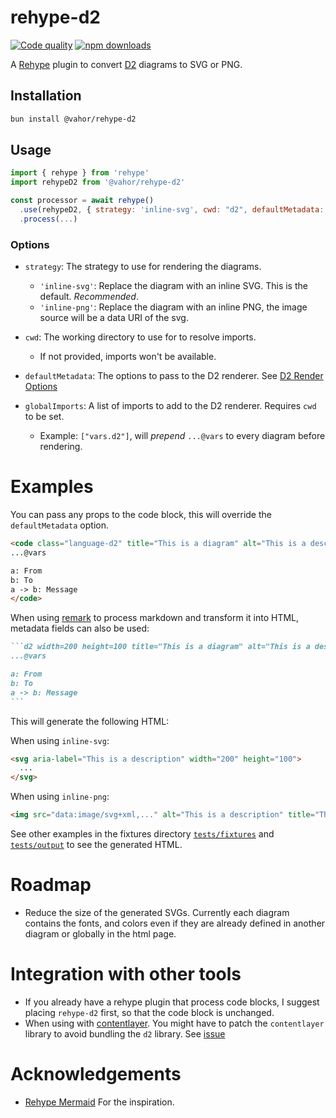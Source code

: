 # rehype-d2

[![Code quality](https://github.com/Vahor/rehype-d2/actions/workflows/quality.yml/badge.svg)](https://github.com/Vahor/rehype-d2/actions/workflows/quality.yml)
[![npm downloads](https://img.shields.io/npm/dm/%40vahor%2Frehype-d2)](https://www.npmjs.com/package/@vahor/rehype-d2)

A [Rehype](https://github.com/rehypejs/rehype) plugin to convert [D2](https://d2lang.com/) diagrams to SVG or PNG.

## Installation

```sh
bun install @vahor/rehype-d2
```

## Usage

```js
import { rehype } from 'rehype'
import rehypeD2 from '@vahor/rehype-d2'

const processor = await rehype()
  .use(rehypeD2, { strategy: 'inline-svg', cwd: "d2", defaultMetadata: { layout: "elk", sketch: true, pad: 0 } })
  .process(...)
```

### Options

- `strategy`: The strategy to use for rendering the diagrams.
  - `'inline-svg'`: Replace the diagram with an inline SVG. This is the default. *Recommended*.
  - `'inline-png'`: Replace the diagram with an inline PNG, the image source will be a data URI of the svg.

- `cwd`: The working directory to use for to resolve imports.
   - If not provided, imports won't be available.

- `defaultMetadata`: The options to pass to the D2 renderer. See [D2 Render Options](https://github.com/terrastruct/d2/blob/0b2203c107df5319380c1d72753ae8c7814324d9/d2js/js/index.d.ts#L8-L44)

- `globalImports`: A list of imports to add to the D2 renderer. Requires `cwd` to be set.
  - Example: `["vars.d2"]`, will _prepend_ `...@vars` to every diagram before rendering.

# Examples

You can pass any props to the code block, this will override the `defaultMetadata` option.

```html
<code class="language-d2" title="This is a diagram" alt="This is a description" width="200" height="100">
...@vars

a: From
b: To
a -> b: Message
</code>
```


When using [remark](https://github.com/remarkjs/remark) to process markdown and transform it into HTML, metadata fields can also be used:

~~~md
```d2 width=200 height=100 title="This is a diagram" alt="This is a description"
...@vars

a: From
b: To
a -> b: Message
```
~~~

This will generate the following HTML:

When using `inline-svg`:
```html
<svg aria-label="This is a description" width="200" height="100">
  ...
</svg>
```

When using `inline-png`:
```html
<img src="data:image/svg+xml,..." alt="This is a description" title="This is a diagram" width="200" height="100">
```

See other examples in the fixtures directory [`tests/fixtures`](https://github.com/Vahor/rehype-d2/tree/main/tests/fixtures) and [`tests/output`](https://github.com/Vahor/rehype-d2/tree/main/tests/output) to see the generated HTML.

# Roadmap

- Reduce the size of the generated SVGs. Currently each diagram contains the fonts, and colors even if they are already defined in another diagram or globally in the html page.

# Integration with other tools

- If you already have a rehype plugin that process code blocks, I suggest placing `rehype-d2` first, so that the code block is unchanged.
- When using with [contentlayer](https://github.com/timlrx/contentlayer2). You might have to patch the `contentlayer` library to avoid bundling the `d2` library. See [issue](https://github.com/timlrx/contentlayer2/issues/70)

# Acknowledgements

- [Rehype Mermaid](https://github.com/remcohaszing/rehype-mermaid) For the inspiration.
